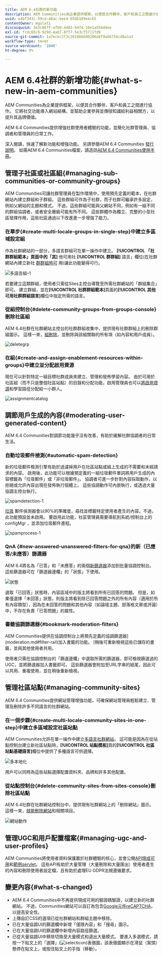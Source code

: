 ```yaml
---
title: AEM 6.4社群的新功能
description: AEM Communities為企業提供框架，以便其合作夥伴、客戶和員工之間進行協作。
uuid: e4bf343c-59cd-48ac-bee4-85db109e4c65
contentOwner: mgulati
discoiquuid: 3e3c867f-afb0-4402-94f4-16e1a556ddee
exl-id: fcdc65c9-929d-4a87-8ff7-5e3cf5711fd9
source-git-commit: 1a7ecec2f3c2618bb6d0280a8f9a66754cd8a1a3
workflow-type: tm+mt
source-wordcount: '1040'
ht-degree: 0%

---
```


# AEM 6.4社群的新增功能{#what-s-new-in-aem-communities}

AEM Communities為企業提供框架，以便其合作夥伴、客戶和員工之間進行協作。 它將社交功能導入網站結構，並幫助企業參與並傳授知識給利益相關方，以提升其品牌價值。

AEM 6.4 Communities提供增強社群使用者體驗的功能，並簡化社群管理員、協調者和管理員的日常工作。

深入閱讀，快速了解新功能和增強功能。 另請參閱AEM 6.4 Communities [發行說明](../release-notes/communities-release-notes.md)。 如需AEM 6.4 Communities檔案，請造訪[AEM 6.4 Communities使用手冊](home.md)。

## 管理子社區或社區組{#managing-sub-communities-or-community-groups}

AEM Communities可讓社群管理員在製作環境中，使用預先定義的範本，在社群網站內建立群組和子群組。 這些群組可作為子社群，而子社群可繼承許多設定，例如父網站的主題和樣式。 不過，這些群組可能與父網站不同，例如有一組不同的群組協調者，或者安全層級可能有所不同。 這些群體作為獨立、完整的小型社區發揮作用，這些社區通過以下改進進一步增強了能力。

### 在單步{#create-multi-locale-groups-in-single-step}中建立多區域設定組

作為社群網站的一部分，多語言群組可在單一操作中建立。 **[!UICONTROL 「社群群組範本」頁面中的「其]** 他可用社 **[!UICONTROL 群群組]** 語言」欄位(在社群網站內建立新社 [群群組時可](groups.md) 用)讓此功能變得可行。

![多語言組–1](assets/multilingualgroup-1.png)

若要建立這類群組，使用者只需從Sites主控台導覽至所需社群網站的「群組集合」即可。 建立群組，並在&#x200B;**[!UICONTROL 社群群組範本]**&#x200B;頁面的&#x200B;**[!UICONTROL 其他可用社群群組語言]**&#x200B;欄位中指定所需的語言。

### 從組控制台{#delete-community-groups-from-groups-console}刪除社區組

AEM 6.4社群在社群網站主控台的社群群組收集中，提供現有社群群組上的刪除群組圖示。 這樣一來，[組刪除](groups.md#deleting-the-group)，並刪除與該組關聯的所有項（如內容和用戶成員）。

![deletegrp](assets/deletegrp.png)

### 在組{#create-and-assign-enablement-resources-within-groups}中建立並分配啟用資源

現在可以針對特定一組目標社群成員來建立、管理和發佈學習內容。 由於可用於社區組（而不只是整個社區站點）的目錄和分配功能，啟用管理員也可以[將啟用資源](resource.md)和學習路徑分配給一小群人。

![assignmentcatalog](assets/assignmentcatalog.png)

## 調節用戶生成的內容{#moderating-user-generated-content}

AEM 6.4 Communities對調節功能幾乎沒有改善，有助於緩解社群協調者的日常生活。

### 自動垃圾郵件檢測{#automatic-spam-detection}

新的垃圾郵件檢測引擎有助於過濾掉用戶在社區站點或組上生成的不需要和未經請求的內容。 啟用後，此功能可以根據預定義的一組垃圾郵件單詞將用戶生成的內容標籤為「垃圾郵件」或「非垃圾郵件」。 協調者可進一步針對內容採取動作，以拒絕或允許內容出現在發佈執行個體上。 這些協調動作可內嵌執行，或透過大量協調主控台執行。

![spamdetection-1](assets/spamdetection-1.png)

[垃圾](moderate-ugc.md#spam-detection) 郵件偵測器會以90%的準確度，尋找並標籤特定使用者產生的內容。不過，此功能預設並未啟用。 要啟用此功能，社區管理員需要導航到系統/控制台上的configMgr ，並添加垃圾郵件進程。

![spamprocess-1](assets/spamprocess-1.png)

### QnA {#new-answered-unanswered-filters-for-qna}的新（已應答/未應答）篩選器

AEM 6.4將名為「已答」和「未應答」的兩個[新篩選器](moderation.md#filter-rail)添加到批量協調控制台。 這些篩選器可在「篩選器邊欄」的「狀態」下使用。

![狀態](assets/statuses.png)

選取「已回答」狀態時，內容區域中的版主將看到所有已回答的問題。 但是，如果僅選擇「未回答」狀態，則版主將看到除已回答問題之外的所有內容（適用於所有內容類型），因為在未回答的問題和其他內容（如論壇主題、部落格文章或評論）中，不存在負責「已答問題」的屬性。

### 書籤協調篩選器{#bookmark-moderation-filters}

AEM Communities提供在協調控制台上將預先定義的協調篩選器](moderation.md#filter-rail)加入書籤的功能。 [稍後可重新檢視這些已儲存的書籤，並與其他使用者共用。

使用者只需在協調控制台的「篩選邊欄」中選取所需的篩選器，即可檢視篩選過的UGC，並將篩選器加入書籤即可。 這些篩選器會附加至URL字串的結尾，因此可以共用、重複使用，並在稍後重新檢視。

## 管理社區站點{#managing-community-sites}

AEM 6.4 Communities提供網站管理增強功能，可確保網站管理員輕鬆建立、管理及刪除許多不同語言的社群網站。

### 在一個步驟{#create-multi-locale-community-sites-in-one-step}中建立多區域設定社區站點

AEM Communities允許在單一操作中建立[多語言社群網站](create-site.md)。 這可能是因為在從站點控制台建立新社區站點時，**[!UICONTROL 站點模板]**&#x200B;頁的&#x200B;**[!UICONTROL 社區站點基礎語言]**&#x200B;欄位中提供了多種語言可供選擇。

![多本地化](assets/multilocalesite.png)

用戶可以同時為這些站點選擇配置資料夾、品牌和許多其他配置。

### 從站點控制台{#delete-community-sites-from-sites-console}刪除社區站點

AEM 6.4社群在社群網站控制台中，提供現有社群網站上的「刪除網站」圖示。 這樣一來，[就能刪除網站](create-site.md)和相關項目。

![網站動作](assets/siteactions.png)

## 管理UGC和用戶配置檔案{#managing-ugc-and-user-profiles}

AEM Communities將使用者資料保護置於社群體驗的核心，並會公開[API現成可用](user-ugc-management-service.md)和[範例servlet](https://github.com/Adobe-Marketing-Cloud/aem-communities-ugc-migration/tree/main/bundles/communities-ugc-management-servlet)。 這些API有助於大量管理（大量刪除和大量匯出）使用者產生的內容和刪除使用者設定檔，且有助於處理EU GDPR法規遵循要求。

## 變更內容{#what-s-changed}

* AEM 6.4 Communities中不再提供現成可用的驗證碼驗證，以建立新的社群網站。 不過，Communities網站可以自訂為包含[Google元件reCAPTCHA](https://helpx.adobe.com/experience-manager/using/aem_recaptcha.html)，以提高安全性。
* 上傳自訂CSS的選項已從社群網站和群組主題中移除。
* 已在大量協調UI的篩選欄中新增「僅限內容」和「搜尋」圖示。
* 已在大量協調UI的篩選欄中新增內容路徑篩選。
* 已從大量協調UI中移除切換至大量模式和退出大量模式。 要進入多選模式，請按一下貼文上的「選擇」(![selecticon](assets/selecticon.png))表徵圖，該表徵圖顯示在滑鼠（案頭）懸停在貼文上，或按住貼文上的手指（移動）。
